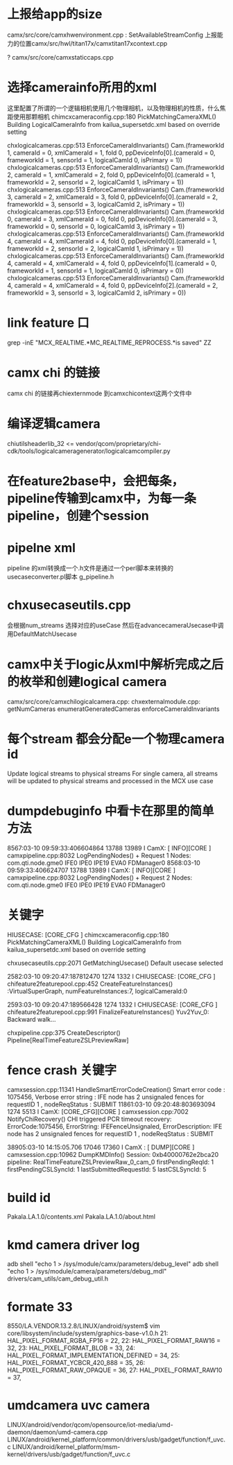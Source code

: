 # 上报给app的size
camx/src/core/camxhwenvironment.cpp    :    SetAvailableStreamConfig
上报能力的位置camx/src/hwl/titan17x/camxtitan17xcontext.cpp

? camx/src/core/camxstaticcaps.cpp 



# 选择camerainfo所用的xml
这里配置了所谓的一个逻辑相机使用几个物理相机，以及物理相机的性质，什么焦距使用那颗相机
chimcxcameraconfig.cpp:180 PickMatchingCameraXML() Building LogicalCameraInfo from kailua_supersetdc.xml based on override setting

chxlogicalcameras.cpp:513 EnforceCameraIdInvariants() Cam.(frameworkId 1, cameraId = 0, xmlCameraId = 1, fold 0, ppDeviceInfo[0].(cameraId = 0, frameworkId = 1, sensorId = 1, logicalCamId 0, isPrimary = 1))
chxlogicalcameras.cpp:513 EnforceCameraIdInvariants() Cam.(frameworkId 2, cameraId = 1, xmlCameraId = 2, fold 0, ppDeviceInfo[0].(cameraId = 1, frameworkId = 2, sensorId = 2, logicalCamId 1, isPrimary = 1))
chxlogicalcameras.cpp:513 EnforceCameraIdInvariants() Cam.(frameworkId 3, cameraId = 2, xmlCameraId = 3, fold 0, ppDeviceInfo[0].(cameraId = 2, frameworkId = 3, sensorId = 3, logicalCamId 2, isPrimary = 1))
chxlogicalcameras.cpp:513 EnforceCameraIdInvariants() Cam.(frameworkId 0, cameraId = 3, xmlCameraId = 0, fold 0, ppDeviceInfo[0].(cameraId = 3, frameworkId = 0, sensorId = 0, logicalCamId 3, isPrimary = 1))
chxlogicalcameras.cpp:513 EnforceCameraIdInvariants() Cam.(frameworkId 4, cameraId = 4, xmlCameraId = 4, fold 0, ppDeviceInfo[0].(cameraId = 1, frameworkId = 2, sensorId = 2, logicalCamId 1, isPrimary = 1))
chxlogicalcameras.cpp:513 EnforceCameraIdInvariants() Cam.(frameworkId 4, cameraId = 4, xmlCameraId = 4, fold 0, ppDeviceInfo[1].(cameraId = 0, frameworkId = 1, sensorId = 1, logicalCamId 0, isPrimary = 0))
chxlogicalcameras.cpp:513 EnforceCameraIdInvariants() Cam.(frameworkId 4, cameraId = 4, xmlCameraId = 4, fold 0, ppDeviceInfo[2].(cameraId = 2, frameworkId = 3, sensorId = 3, logicalCamId 2, isPrimary = 0))




# link feature 口
grep -inE "MCX_REALTIME.*MC_REALTIME_REPROCESS.*is saved"
ZZ
# camx chi 的链接
camx chi 的链接再chiexternmode 到camxchicontext这两个文件中

# 编译逻辑camera
 chiutilsheaderlib_32 <= vendor/qcom/proprietary/chi-cdk/tools/logicalcameragenerator/logicalcamcompiler.py

# 在feature2base中，会把每条，pipeline传输到camx中，为每一条pipeline，创建个session

# pipelne xml
pipeline 的xml转换成一个.h文件是通过一个perl脚本来转换的
usecaseconverter.pl脚本
g_pipeline.h

# chxusecaseutils.cpp
会根据num_streams 选择对应的useCase
然后在advancecameraUsecase中调用DefaultMatchUsecase


# camx中关于logic从xml中解析完成之后的枚举和创建logical camera
camx/src/core/camxchilogicalcamera.cpp: 
chxexternalmodule.cpp:  getNumCameras
enumeratGeneratedCameras
enforceCameraIdInvariants



# 每个stream 都会分配e一个物理camera id
Update logical streams to physical streams
For single camera, all streams will be updated to physical streams and processed in the MCX use
case



# dumpdebuginfo 中看卡在那里的简单方法
8567:03-10 09:59:33:406604864  13788  13989 I CamX: [ INFO][CORE   ] camxpipeline.cpp:8032 LogPendingNodes() +        Request 1 Nodes: com.qti.node.gme0 IFE0 IPE0 IPE19 EVA0 FDManager0 
8568:03-10 09:59:33:406624707  13788  13989 I CamX: [ INFO][CORE   ] camxpipeline.cpp:8032 LogPendingNodes() +        Request 2 Nodes: com.qti.node.gme0 IFE0 IPE0 IPE19 EVA0 FDManager0


# 关键字
HIUSECASE: [CORE_CFG ] chimcxcameraconfig.cpp:180 PickMatchingCameraXML() Building LogicalCameraInfo from kailua_supersetdc.xml based on override setting

chxusecaseutils.cpp:2071 GetMatchingUsecase() Default usecase selected

2582:03-10 09:20:47:187812470  1274  1332 I CHIUSECASE: [CORE_CFG ] chifeature2featurepool.cpp:452 CreateFeatureInstances() :VirtualSuperGraph, numFeatureInstances:7, logicalCameraId:0

2593:03-10 09:20:47:189566428  1274  1332 I CHIUSECASE: [CORE_CFG ] chifeature2featurepool.cpp:991 FinalizeFeatureInstances() Yuv2Yuv_0: Backward walk...

chxpipeline.cpp:375 CreateDescriptor() Pipeline[RealTimeFeatureZSLPreviewRaw] 

# fence crash 关键字
 camxsession.cpp:11341 HandleSmartErrorCodeCreation() Smart error code : 1075456, Verbose error string : IFE node has 2 unsignaled fences for requestID 1 , nodeReqStatus : SUBMIT 
11861:03-10 09:20:48:803693094  1274  5513 I CamX: [CORE_CFG][CORE   ] camxsession.cpp:7002 NotifyChiRecovery() CHI triggered PCR timeout recovery: ErrorCode:1075456, ErrorString: IFEFenceUnsignaled, ErrorDescription: IFE node has 2 unsignaled fences for requestID 1 , nodeReqStatus : SUBMIT 

38905:03-10 14:15:05.706 17046 17360 I CamX    : [ DUMP][CORE   ] camxsession.cpp:10962 DumpKMDInfo() Session: 0xb40000762e2bca20 pipeline: RealTimeFeatureZSLPreviewRaw_0_cam_0 firstPendingReqId: 1 firstPendingCSLSyncId: 1 lastSubmittedRequestId: 5 lastCSLSyncId: 5


# build id
Pakala.LA.1.0/contents.xml
Pakala.LA.1.0/about.html

# kmd camera driver log
adb shell "echo 1 > /sys/module/camx/parameters/debug_level"
adb shell "echo 1 > /sys/module/camera/parameters/debug_mdl"
 drivers/cam_utils/cam_debug_util.h

# formate 33 
8550/LA.VENDOR.13.2.8/LINUX/android/system$ vim core/libsystem/include/system/graphics-base-v1.0.h
21:    HAL_PIXEL_FORMAT_RGBA_FP16 = 22,
22:    HAL_PIXEL_FORMAT_RAW16 = 32,
23:    HAL_PIXEL_FORMAT_BLOB = 33,
24:    HAL_PIXEL_FORMAT_IMPLEMENTATION_DEFINED = 34,
25:    HAL_PIXEL_FORMAT_YCBCR_420_888 = 35,
26:    HAL_PIXEL_FORMAT_RAW_OPAQUE = 36,
27:    HAL_PIXEL_FORMAT_RAW10 = 37,


# umdcamera uvc camera
LINUX/android/vendor/qcom/opensource/iot-media/umd-daemon/daemon/umd-camera.cpp
LINUX/android/kernel_platform/common/drivers/usb/gadget/function/f_uvc.c
LINUX/android/kernel_platform/msm-kernel/drivers/usb/gadget/function/f_uvc.c

